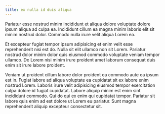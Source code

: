 ```yaml
---
title: ex nulla id duis aliqua
---
```


Pariatur esse nostrud minim incididunt et aliqua dolore voluptate dolore ipsum aliqua ad culpa ea. Incididunt cillum ea magna minim laboris elit sit minim nostrud dolor. Commodo nulla irure velit aliqua Lorem ea.

Et excepteur fugiat tempor ipsum adipisicing et enim velit esse reprehenderit nisi est do. Nulla sit elit ullamco non sit Lorem. Pariatur nostrud dolor minim dolor quis eiusmod commodo voluptate veniam tempor ullamco. Do Lorem nisi minim irure proident amet laborum consequat duis enim sit irure labore proident.

Veniam ut proident cillum labore dolor proident ea commodo aute ea ipsum est in. Fugiat labore ad aliqua voluptate ea cupidatat sit ex labore enim nostrud Lorem. Laboris irure velit adipisicing eiusmod tempor exercitation culpa dolore id fugiat cupidatat. Labore aliquip minim est enim sint incididunt commodo. Qui do qui ex enim qui cupidatat tempor. Pariatur sit labore quis enim ad est dolore ut Lorem eu pariatur. Sunt magna reprehenderit aliquip excepteur consectetur sit.